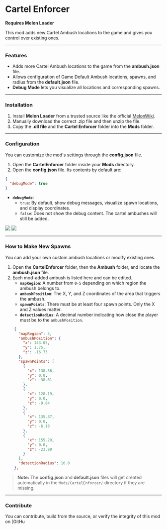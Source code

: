 # Cartel Enforcer
**Requires Melon Loader**

This mod adds new Cartel Ambush locations to the game and gives you control over existing ones.

---

### Features

- Adds more Cartel Ambush locations to the game from the **ambush.json** file.
- Allows configuration of Game Default Ambush locations, spawns, and radius from the **default.json** file.
- **Debug Mode** lets you visualize all locations and corresponding spawns.

---

### Installation

1.  Install **Melon Loader** from a trusted source like the official [MelonWiki](https://melonwiki.xyz/).
2.  Manually download the correct .zip file and then unzip the file.
3.  Copy the **.dll file** and the **Cartel Enforcer** folder into the **Mods** folder.

---

### Configuration

You can customize the mod's settings through the **config.json** file.

1.  Open the **CartelEnforcer** folder inside your **Mods** directory.
2.  Open the **config.json** file. Its contents by default are:
```json
{
  "debugMode": true
}
```

-   **`debugMode`**:
    -   `true`: By default, show debug messages, visualize spawn locations, and display coordinates.
    -   `false`: Does not show the debug content. The cartel ambushes will still be added.

<img src="https://i.imgur.com/xEt43yQ.png">

<img src="https://i.imgur.com/7x5l97m.png">


---

### How to Make New Spawns

You can add your own custom ambush locations or modify existing ones.

1.  Open the **CartelEnforcer** folder, then the **Ambush** folder, and locate the **ambush.json** file.
2.  Each mod-added ambush is listed here and can be edited.
    -   **`mapRegion`**: A number from `0-5` depending on which region the ambush belongs to.
    -   **`ambushPosition`**: The X, Y, and Z coordinates of the area that triggers the ambush.
    -   **`spawnPoints`**: There must be at least four spawn points. Only the X and Z values matter.
    -   **`detectionRadius`**: A decimal number indicating how close the player must be to the `ambushPosition`.

```json
    {
      "mapRegion": 5,
      "ambushPosition": {
        "x": 143.05,
        "y": 1.75,
        "z": -16.73
      },
      "spawnPoints": [
        {
          "x": 138.56,
          "y": 0.0,
          "z": -38.61
        },
        {
          "x": 128.19,
          "y": 0.0,
          "z": -9.84
        },
        {
          "x": 135.87,
          "y": 0.0,
          "z": -6.18
        },
        {
          "x": 155.29,
          "y": 0.0,
          "z": -23.90
        }
      ],
      "detectionRadius": 10.0
    },
```

> **Note:** The **config.json** and **default.json** files will get created automatically in the `Mods/CartelEnforcer/` directory if they are missing.

---

### Contribute

You can contribute, build from the source, or verify the integrity of this mod on [GitHu